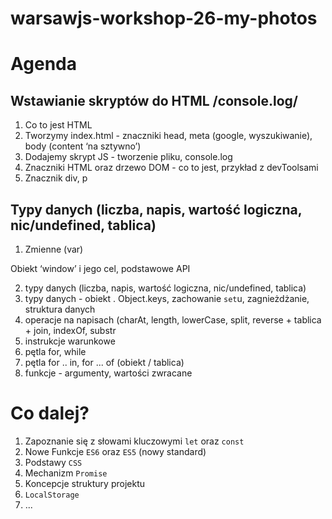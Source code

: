 # warsawjs-workshop-26-my-photos

# Agenda

## Wstawianie skryptów do HTML /console.log/

1. Co to jest HTML
2. Tworzymy index.html - znaczniki head, meta (google, wyszukiwanie), body (content ‘na sztywno’)
3. Dodajemy skrypt JS - tworzenie pliku, console.log
4. Znaczniki HTML oraz drzewo DOM - co to jest, przykład z devToolsami
5. Znacznik div, p

## Typy danych (liczba, napis, wartość logiczna, nic/undefined, tablica)

1. Zmienne (var)



Obiekt ‘window’ i jego cel, podstawowe API





2) typy danych (liczba, napis, wartość logiczna, nic/undefined, tablica)
3) typy danych - obiekt . Object.keys, zachowanie `set`u, zagnieżdżanie, struktura danych
4) operacje na napisach (charAt, length, lowerCase, split, reverse + tablica + join,  indexOf, substr
5) instrukcje warunkowe
6) pętla for, while
7) pętla for .. in, for ... of (obiekt / tablica)
8) funkcje - argumenty, wartości zwracane



# Co dalej?
1. Zapoznanie się z słowami kluczowymi `let` oraz `const`
2. Nowe Funkcje `ES6` oraz `ES5` (nowy standard)
3. Podstawy `CSS`
4. Mechanizm `Promise`
5. Koncepcje struktury projektu
6. `LocalStorage`
7. ...


